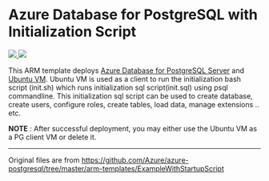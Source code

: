 # Azure Database for PostgreSQL with Initialization Script


<a href="https://portal.azure.com/#create/Microsoft.Template/uri/https%3A%2F%2Fraw.githubusercontent.com%2FAzure%2Fazure-postgresql%2Fmaster%2Farm-templates%2FExampleWithStartupScript%2Ftemplate.json" target="_blank">
    <img src="http://azuredeploy.net/deploybutton.png" />
</a>
<a href="http://armviz.io/#/?load=https%3A%2F%2Fraw.githubusercontent.com%2FAzure%2Fazure-postgresql%2Fmaster%2Farm-templates%2FExampleWithStartupScript%2Ftemplate.json" target="_blank">
    <img src="http://armviz.io/visualizebutton.png"/>
</a>


This ARM template deploys [Azure Database for PostgreSQL Server](https://docs.microsoft.com/en-us/azure/postgresql/overview) and [Ubuntu VM](http://releases.ubuntu.com/19.04/). Ubuntu VM is used as a client to run the initialization bash script (init.sh) which runs initialization sql script(init.sql) using psql commandline. This initialization sql script can be used to create database, create users, configure roles, create tables, load data, manage extensions .. etc. 

**NOTE** : After successful deployment, you may either use the Ubuntu VM as a PG client VM or delete it. 

---

Original files are from https://github.com/Azure/azure-postgresql/tree/master/arm-templates/ExampleWithStartupScript
